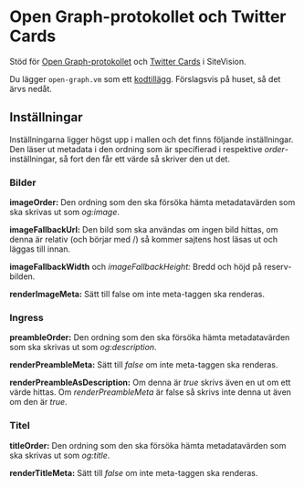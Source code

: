 # Open Graph-protokollet och Twitter Cards

Stöd för [Open Graph-protokollet][1] och [Twitter Cards][2] i SiteVision.

Du lägger `open-graph.vm` som ett [kodtillägg][3]. Förslagsvis på huset, så det ärvs nedåt.

## Inställningar

Inställningarna ligger högst upp i mallen och det finns följande inställningar. Den läser ut metadata i den ordning som är specifierad i respektive _order_-inställningar, så fort den får ett värde så skriver den ut det.

### Bilder

**imageOrder:** Den ordning som den ska försöka hämta metadatavärden som ska skrivas ut som _og:image_.

**imageFallbackUrl:** Den bild som ska användas om ingen bild hittas, om denna är relativ (och börjar med /) så kommer sajtens host läsas ut och läggas till innan.

**imageFallbackWidth** och *imageFallbackHeight:* Bredd och höjd på reserv-bilden.

**renderImageMeta:** Sätt till false om inte meta-taggen ska renderas.

### Ingress

**preambleOrder:** Den ordning som den ska försöka hämta metadatavärden som ska skrivas ut som _og:description_.

**renderPreambleMeta:** Sätt till _false_ om inte meta-taggen ska renderas.

**renderPreambleAsDescription:** Om denna är _true_ skrivs även en <meta name="description"> ut om ett värde hittas. Om _renderPreambleMeta_ är false så skrivs inte denna ut även om den är _true_.

### Titel

**titleOrder:** Den ordning som den ska försöka hämta metadatavärden som ska skrivas ut som _og:title_.

**renderTitleMeta:** Sätt till _false_ om inte meta-taggen ska renderas.

[1]: http://ogp.me
[2]: https://developer.twitter.com/en/docs/tweets/optimize-with-cards/overview/abouts-cards
[3]: https://help.sitevision.se/SiteVision_4_0/codeSnippetHelp.html
